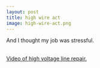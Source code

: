 ```yaml
---
layout: post
title: high wire act
image: high-wire-act.png
---
```


And I thought my job was stressful.

<!--more-->
<br/>
<a href="https://goo.gl/photos/Z3jV6aWQV3KsUbme8">Video of high voltage line repair.</a>
